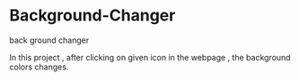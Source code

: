 # Background-Changer
back ground changer

In this project , after clicking on given icon in the webpage , the background colors changes.
